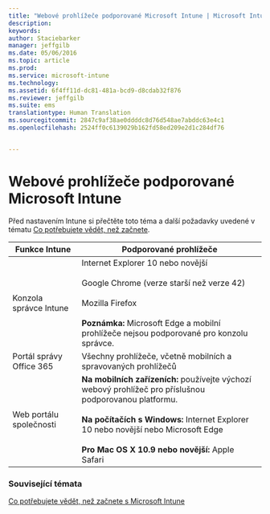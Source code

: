 ```yaml
---
title: "Webové prohlížeče podporované Microsoft Intune | Microsoft Intune"
description: 
keywords: 
author: Staciebarker
manager: jeffgilb
ms.date: 05/06/2016
ms.topic: article
ms.prod: 
ms.service: microsoft-intune
ms.technology: 
ms.assetid: 6f4ff11d-dc81-481a-bcd9-d8cdab32f876
ms.reviewer: jeffgilb
ms.suite: ems
translationtype: Human Translation
ms.sourcegitcommit: 2847c9af38ae0ddddc8d76d548ae7abddc63e4c1
ms.openlocfilehash: 2524ff0c6139029b162fd58ed209e2d1c284df76


---
```


# Webové prohlížeče podporované Microsoft Intune

Před nastavením Intune si přečtěte toto téma a další požadavky uvedené v tématu [Co potřebujete vědět, než začnete](what-to-know-before-you-start-microsoft-intune.md).

|Funkce Intune |Podporované prohlížeče|
|---------|---------|
|Konzola správce Intune     |  Internet Explorer 10 nebo novější<br /><br />Google Chrome (verze starší než verze 42)<br /><br />Mozilla Firefox <br /><br />**Poznámka:** Microsoft Edge a mobilní prohlížeče nejsou podporované pro konzolu správce.                      
|Portál správy Office 365     |Všechny prohlížeče, včetně mobilních a spravovaných prohlížečů  |
|Web portálu společnosti     |**Na mobilních zařízeních:** používejte výchozí webový prohlížeč pro příslušnou podporovanou platformu.   <br /><br />**Na počítačích s Windows:** Internet Explorer 10 nebo novější nebo Microsoft Edge<br /><br />**Pro Mac OS X 10.9 nebo novější:** Apple Safari    |


### Související témata
[Co potřebujete vědět, než začnete s Microsoft Intune](what-to-know-before-you-start-microsoft-intune.md)





<!--HONumber=Jun16_HO5-->


